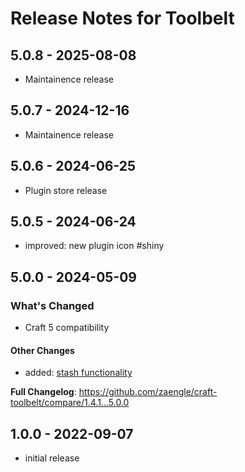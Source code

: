 # Release Notes for Toolbelt

## 5.0.8 - 2025-08-08

- Maintainence release

## 5.0.7 - 2024-12-16

- Maintainence release

## 5.0.6 - 2024-06-25

- Plugin store release

## 5.0.5 - 2024-06-24

- improved: new plugin icon #shiny

## 5.0.0 - 2024-05-09

### What's Changed

- Craft 5 compatibility

#### Other Changes

* added: [stash functionality](https://craft-toolbelt.zaengle.com/09-stash.html)

**Full Changelog**: https://github.com/zaengle/craft-toolbelt/compare/1.4.1...5.0.0

## 1.0.0 - 2022-09-07

- initial release
